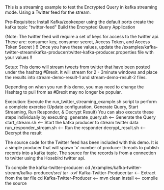 This is a streaming example to test the Encrypted Query in kafka streaming mode.  Using a Twitter feed for the stream.

Pre-Requisites:
Install Kafka/zookeeper using the default ports
create the kafka topic "twitter-feed"
Build the Encrypted Query Application

(Note:  The twitter feed will require a set of keys for access to the twitter api.  These are: consumer key, consumer secret, Access Token, and Access Token Secret )
!! Once you have these values, update the /examples/kafka-twitter-stream/kafka-producer/twitter-kafka-producer.properties file with your values !!

Setup:
This demo will stream tweets from twitter that have been posted under the hashtag #Brexit.   It will stream for 2 - 3minute windows and place the results
into stream-demo-result-1 and stream-demo-result-2 files.  

Depending on when you run this demo, you may need to change the Hashtag to pull from as #Brexit may no longer be popular.

Execution:
Execute the run_twitter_streaming_example.sh script to perform a complete exercise (Update configuration, Generate Query, Start Streaming, Run Responder, & Decrypt Result)
You can also execute these steps individually by executing:
generate_query.sh                       <-- Generate the Query 
start_stream.sh                         <-- Start the kafka producer to stream twitter data 
run_responder_stream.sh                 <-- Run the responder 
decrypt_result.sh <name of result file> <-- Decrypt the result


The source code for the Twitter feed has been included with this demo.  It is a simple producer that will spawn 'x' number of producer threads
to publish records into a kafka topic.  The source for the records is from a connection to twitter using the Hosebird twitter api.

To compile the kafka-twitter-producer:
        cd /examples/kafka-twitter-stream/kafka-producer/src/
	tar -xvf Kafka-Twitter-Producer.tar       <-- Extract from the tar file
	cd Kafka-Twitter-Producer                 <--
	mvn clean install                         <-- compile the source
